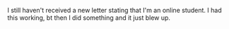 I still haven't received a new letter stating that I'm an online student. 
I had this working, bt then I did something and it just blew up.
